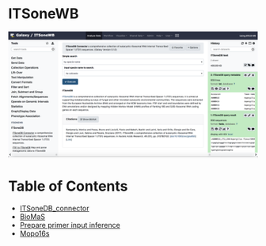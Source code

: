 ITSoneWB
========

![itsonewb_home](https://github.com/ibiom-cnr/itsonewb/raw/master/docs/images/itsonewb_home.png)



# Table of Contents <a name="toc" />
- [ITSoneDB_connector](https://github.com/ibiom-cnr/itsonewb/tree/master/itsonedb_wrapper#itsonedb-connector)
- [BioMaS](https://github.com/ibiom-cnr/itsonewb/tree/master/biomas_wrapper#biomas-galaxy)
- [Prepare primer input inference](https://github.com/ibiom-cnr/itsonewb/tree/master/prepare_primer_inference_files_wrapper#prepare-primer-input-inference)
- [Mopo16s](https://github.com/ibiom-cnr/itsonewb/tree/master/mopo16s_wrapper#mopo16s-galaxy-wrapper)
